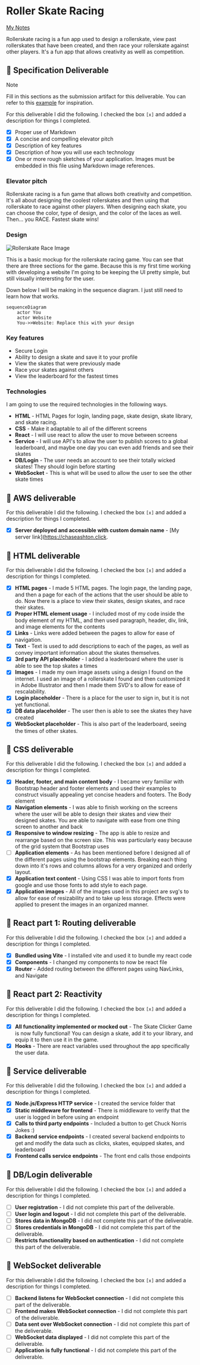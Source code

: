 # Roller Skate Racing

[My Notes](notes.md)

Rollerskate racing is a fun app used to design a rollerskate, view past rollerskates that have been created, and then race your rollerskate against other players. It's a fun app that allows creativity as welll as competition.

## 🚀 Specification Deliverable

> [!NOTE]
>  Fill in this sections as the submission artifact for this deliverable. You can refer to this [example](https://github.com/webprogramming260/startup-example/blob/main/README.md) for inspiration.

For this deliverable I did the following. I checked the box `[x]` and added a description for things I completed.

- [x] Proper use of Markdown
- [x] A concise and compelling elevator pitch
- [x] Description of key features
- [x] Description of how you will use each technology
- [x] One or more rough sketches of your application. Images must be embedded in this file using Markdown image references.

### Elevator pitch

Rollerskate racing is a fun game that allows both creativity and competition. It's all about designing the coolest rollerskates and then using that rollerskate to race against other players. When designing each skate, you can choose the color, type of design, and the color of the laces as well. Then... you RACE. Fastest skate wins!

### Design

![Rollerskate Race Image](appMockup.png)

This is a basic mockup for the rollerskate racing game. You can see that there are three sections for the game. Because this is my first time working with developing a website I'm going to be keeping the UI pretty simple, but still visually interersting for the user.

Down below I will be making in the sequence diagram. I just still need to learn how that works.

```mermaid
sequenceDiagram
    actor You
    actor Website
    You->>Website: Replace this with your design
```

### Key features

- Secure Login
- Ability to design a skate and save it to your profile
- View the skates that were previously made
- Race your skates against others
- View the leaderboard for the fastest times

### Technologies

I am going to use the required technologies in the following ways.

- **HTML** - HTML Pages for login, landing page, skate design, skate library, and skate racing. 
- **CSS** - Make it adaptable to all of the different screens
- **React** - I will use react to allow the user to move between screens
- **Service** - I will use API's to allow the user to publish scores to a global leaderboard, and maybe one day you can even add friends and see their skates
- **DB/Login** - The user needs an account to see their totally wicked skates! They should login before starting
- **WebSocket** - This is what will be used to allow the user to see the other skate times

## 🚀 AWS deliverable

For this deliverable I did the following. I checked the box `[x]` and added a description for things I completed.

- [x] **Server deployed and accessible with custom domain name** - [My server link](https://chaseashton.click.

## 🚀 HTML deliverable

For this deliverable I did the following. I checked the box `[x]` and added a description for things I completed.

- [x] **HTML pages** - I made 5 HTML pages. The login page, the landing page, and then a page for each of the actions that the user should be able to do. Now there is a place to view their skates, design skates, and race their skates. 
- [x] **Proper HTML element usage** - I included most of my code inside the body element of my HTML, and then used paragraph, header, div, link, and image elements for the contents
- [x] **Links** - Links were added between the pages to allow for ease of navigation.
- [x] **Text** - Text is used to add descriptions to each of the pages, as well as convey important information about the skates themselves.
- [x] **3rd party API placeholder** - I added a leaderboard where the user is able to see the top skates a times
- [x] **Images** - I made my own image assets using a design I found on the internet. I used an image of a rollerskate I found and then customized it in Adobe Illustrator and then I made them SVD's to allow for ease of rescalability.
- [x] **Login placeholder** - There is a place for the user to sign in, but it is not yet functional.
- [x] **DB data placeholder** - The user then is able to see the skates they have created
- [x] **WebSocket placeholder** - This is also part of the leaderboard, seeing the times of other skates.

## 🚀 CSS deliverable

For this deliverable I did the following. I checked the box `[x]` and added a description for things I completed.


- [x] **Header, footer, and main content body** - I became very familiar with Bootstrap header and footer elements and used their examples to construct visually appealing yet concise headers and footers. The Body element
- [x] **Navigation elements** - I was able to finish working on the screens where the user will be able to design their skates and view their designed skates. You are able to navigate with ease from one thing screen to another and back
- [x] **Responsive to window resizing** - The app is able to resize and rearrange based on the screen size. This was particularly easy because of the grid system that Bootstrap uses
- [ ] **Application elements** - As has been mentioned before I designed all of the different pages using the bootstrap elements. Breaking each thing down into it's rows and columns allows for a very organized and orderly layout.
- [x] **Application text content** - Using CSS I was able to import fonts from google and use those fonts to add style to each page.
- [x] **Application images** - All of the images used in this project are svg's to allow for ease of resizability and to take up less storage. Effects were applied to present the images in an organized manner.

## 🚀 React part 1: Routing deliverable

For this deliverable I did the following. I checked the box `[x]` and added a description for things I completed.

- [x] **Bundled using Vite** - I installed vite and used it to bundle my react code
- [x] **Components** - I changed my components to now be react file
- [x] **Router** - Added routing between the different pages using NavLinks, and Navigate

## 🚀 React part 2: Reactivity

For this deliverable I did the following. I checked the box `[x]` and added a description for things I completed.

- [x] **All functionality implemented or mocked out** - The Skate Clicker Game is now fully functional! You can design a skate, add it to your library, and equip it to then use it in the game.
- [x] **Hooks** - There are react variables used throughout the app specifically the user data.

## 🚀 Service deliverable

For this deliverable I did the following. I checked the box `[x]` and added a description for things I completed.

- [x] **Node.js/Express HTTP service** - I created the service folder that 
- [x] **Static middleware for frontend** - There is middleware to verify that the user is logged in before using an endpoint
- [x] **Calls to third party endpoints** - Included a button to get Chuck Norris Jokes :)
- [x] **Backend service endpoints** - I created several backend endpoints to get and modify the data such as clicks, skates, equipped skates, and leaderboard
- [x] **Frontend calls service endpoints** - The front end calls those endpoints

## 🚀 DB/Login deliverable

For this deliverable I did the following. I checked the box `[x]` and added a description for things I completed.

- [ ] **User registration** - I did not complete this part of the deliverable.
- [ ] **User login and logout** - I did not complete this part of the deliverable.
- [ ] **Stores data in MongoDB** - I did not complete this part of the deliverable.
- [ ] **Stores credentials in MongoDB** - I did not complete this part of the deliverable.
- [ ] **Restricts functionality based on authentication** - I did not complete this part of the deliverable.

## 🚀 WebSocket deliverable

For this deliverable I did the following. I checked the box `[x]` and added a description for things I completed.

- [ ] **Backend listens for WebSocket connection** - I did not complete this part of the deliverable.
- [ ] **Frontend makes WebSocket connection** - I did not complete this part of the deliverable.
- [ ] **Data sent over WebSocket connection** - I did not complete this part of the deliverable.
- [ ] **WebSocket data displayed** - I did not complete this part of the deliverable.
- [ ] **Application is fully functional** - I did not complete this part of the deliverable.

